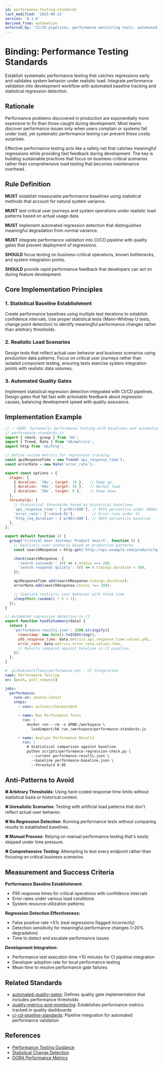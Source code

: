 ```yaml
---
id: performance-testing-standards
last_modified: '2025-06-15'
version: '0.1.0'
derived_from: automation
enforced_by: 'CI/CD pipelines, performance monitoring tools, automated regression detection'
---
```


# Binding: Performance Testing Standards

Establish systematic performance testing that catches regressions early and validates system behavior under realistic load. Integrate performance validation into development workflow with automated baseline tracking and statistical regression detection.

## Rationale

Performance problems discovered in production are exponentially more expensive to fix than those caught during development. Most teams discover performance issues only when users complain or systems fail under load, yet systematic performance testing can prevent these costly surprises.

Effective performance testing acts like a safety net that catches meaningful regressions while providing fast feedback during development. The key is building sustainable practices that focus on business-critical scenarios rather than comprehensive load testing that becomes maintenance overhead.

## Rule Definition

**MUST** establish measurable performance baselines using statistical methods that account for natural system variance.

**MUST** test critical user journeys and system operations under realistic load patterns based on actual usage data.

**MUST** implement automated regression detection that distinguishes meaningful degradation from normal variance.

**MUST** integrate performance validation into CI/CD pipeline with quality gates that prevent deployment of regressions.

**SHOULD** focus testing on business-critical operations, known bottlenecks, and system integration points.

**SHOULD** provide rapid performance feedback that developers can act on during feature development.

## Core Implementation Principles

### 1. Statistical Baseline Establishment
Create performance baselines using multiple test iterations to establish confidence intervals. Use proper statistical tests (Mann-Whitney U tests, change point detection) to identify meaningful performance changes rather than arbitrary thresholds.

### 2. Realistic Load Scenarios
Design tests that reflect actual user behavior and business scenarios using production data patterns. Focus on critical user journeys rather than isolated component testing, ensuring tests exercise system integration points with realistic data volumes.

### 3. Automated Quality Gates
Implement statistical regression detection integrated with CI/CD pipelines. Design gates that fail fast with actionable feedback about regression causes, balancing development speed with quality assurance.

## Implementation Example

```javascript
// ✅ GOOD: Systematic performance testing with baselines and automation
// performance-standards.js
import { check, group } from 'k6';
import { Trend, Rate } from 'k6/metrics';
import http from 'k6/http';

// Define custom metrics for regression tracking
const apiResponseTime = new Trend('api_response_time');
const errorRate = new Rate('error_rate');

export const options = {
  stages: [
    { duration: '30s', target: 10 },   // Ramp up
    { duration: '60s', target: 50 },   // Normal load
    { duration: '30s', target: 0 },    // Ramp down
  ],
  thresholds: {
    // Statistical thresholds based on historical baselines
    'api_response_time': ['p(95)<500'], // 95th percentile under 500ms
    'error_rate': ['rate<0.01'],        // Error rate under 1%
    'http_req_duration': ['p(90)<300'], // 90th percentile baseline
  },
};

export default function () {
  group('Critical User Journey: Product Search', function () {
    // Realistic user scenario based on production patterns
    const searchResponse = http.get('http://api.example.com/products?q=laptop&limit=20');

    check(searchResponse, {
      'search succeeds': (r) => r.status === 200,
      'search responds quickly': (r) => r.timings.duration < 300,
    });

    apiResponseTime.add(searchResponse.timings.duration);
    errorRate.add(searchResponse.status !== 200);

    // Simulate realistic user behavior with think time
    sleep(Math.random() * 2 + 1);
  });
}

// Automated regression detection in CI
export function handleSummary(data) {
  return {
    'performance-results.json': JSON.stringify({
      timestamp: new Date().toISOString(),
      p95_response_time: data.metrics.api_response_time.values.p95,
      error_rate: data.metrics.error_rate.values.rate,
      // Results compared against baseline in CI pipeline
    }),
  };
}
```

```yaml
# .github/workflows/performance.yml - CI Integration
name: Performance Testing
on: [push, pull_request]

jobs:
  performance:
    runs-on: ubuntu-latest
    steps:
      - uses: actions/checkout@v4

      - name: Run Performance Tests
        run: |
          docker run --rm -v $PWD:/workspace \
            loadimpact/k6 run /workspace/performance-standards.js

      - name: Analyze Performance Results
        run: |
          # Statistical comparison against baseline
          python scripts/performance-regression-check.py \
            --current performance-results.json \
            --baseline performance-baseline.json \
            --threshold 0.05
```

## Anti-Patterns to Avoid

**❌ Arbitrary Thresholds**: Using hard-coded response time limits without statistical basis or historical context.

**❌ Unrealistic Scenarios**: Testing with artificial load patterns that don't reflect actual user behavior.

**❌ No Regression Detection**: Running performance tests without comparing results to established baselines.

**❌ Manual Process**: Relying on manual performance testing that's easily skipped under time pressure.

**❌ Comprehensive Testing**: Attempting to test every endpoint rather than focusing on critical business scenarios.

## Measurement and Success Criteria

**Performance Baseline Establishment:**
- P95 response times for critical operations with confidence intervals
- Error rates under various load conditions
- System resource utilization patterns

**Regression Detection Effectiveness:**
- False positive rate <5% (real regressions flagged incorrectly)
- Detection sensitivity for meaningful performance changes (>20% degradation)
- Time to detect and escalate performance issues

**Development Integration:**
- Performance test execution time <10 minutes for CI pipeline integration
- Developer adoption rate for local performance testing
- Mean time to resolve performance gate failures

## Related Standards

- [automated-quality-gates](automated-quality-gates.md): Defines quality gate implementation that includes performance thresholds
- [quality-metrics-and-monitoring](quality-metrics-and-monitoring.md): Establishes performance metrics tracked in quality dashboards
- [ci-cd-pipeline-standards](ci-cd-pipeline-standards.md): Pipeline integration for automated performance validation

## References

- [Performance Testing Guidance](https://k6.io/docs/testing-guides/load-testing/)
- [Statistical Change Detection](https://en.wikipedia.org/wiki/Change_detection)
- [DORA Performance Metrics](https://cloud.google.com/blog/products/devops-sre/using-the-four-keys-to-measure-your-devops-performance)
